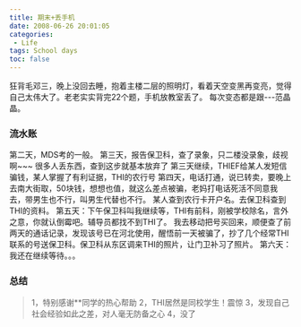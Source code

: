```yaml
---
title: 期末+丢手机
date: 2008-06-26 20:01:05
categories:
 - Life
tags: School days
toc: false
---
```


狂背毛邓三，晚上没回去睡，抱着主楼二层的照明灯，看着天空变黑再变亮，觉得自己太伟大了。老老实实背完22个题，手机放教室丢了。
每次变态都是跟---范晶晶。
<!-- more -->
### 流水账
第二天，MDS考的一般。
第三天，报告保卫科，查了录象，只二楼没录象，歧视啊~~~
很多人丢东西，查到这步就基本放弃了
第三天继续，THIEF给某人发短信骗钱，某人掌握了有利证据，THI的农行号
第四天，电话打通，说已转卖，要晚上去南大街取，50块钱，想想也值，就这么差点被骗，老妈打电话死活不同意我去，带男生也不行，叫男生代替也不行。
某人查到农行卡开户名。去保卫科查到THI的资料。
第五天：下午保卫科叫我继续等，THI有前科，刚被学校除名，言外之意，你就认倒霉吧。辅导员都找不到THI了。
我去移动把号买回来，顺便查了前两天的通话记录，发现该号已在河北使用，醒悟前一天被骗了，抄了几个经常THI联系的号送保卫科。保卫科从东区调来THI的照片，让门卫补习了照片。
第六天：我还在继续等待。。。

### 总结
> 1，特别感谢**同学的热心帮助
> 2，THI居然是同校学生！震惊
> 3，发现自己社会经验如此之差，对人毫无防备之心
> 4，没了

